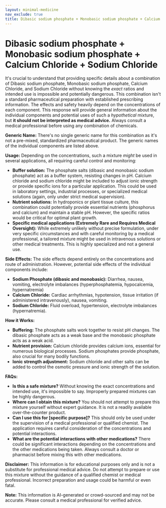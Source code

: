```yaml
---
layout: minimal-medicine
nav_exclude: true
title: Dibasic sodium phosphate + Monobasic sodium phosphate + Calcium Chloride + Sodium Chloride
---
```


# Dibasic sodium phosphate + Monobasic sodium phosphate + Calcium Chloride + Sodium Chloride

It's crucial to understand that providing specific details about a combination of Dibasic sodium phosphate, Monobasic sodium phosphate, Calcium Chloride, and Sodium Chloride without knowing the *exact* ratios and intended use is impossible and potentially dangerous.  This combination isn't a standard pharmaceutical preparation with established prescribing information.  The effects and safety heavily depend on the concentrations of each component.  This response will provide general information about the individual components and potential uses of such a *hypothetical* mixture, but **it should not be interpreted as medical advice.**  Always consult a medical professional before using any combination of chemicals.


**Generic Name:**  There's no single generic name for this combination as it's not a pre-mixed, standardized pharmaceutical product.  The generic names of the individual components are listed above.

**Usage:**  Depending on the concentrations, such a mixture *might* be used in several applications, all requiring careful control and monitoring:

* **Buffer solution:** The phosphate salts (dibasic and monobasic sodium phosphate) act as a buffer system, resisting changes in pH. Calcium chloride and sodium chloride might be included to adjust ionic strength or provide specific ions for a particular application. This could be used in laboratory settings, industrial processes, or specialized medical solutions (again, only under strict medical supervision).
* **Nutrient solutions:** In hydroponics or plant tissue culture, this combination could potentially provide essential nutrients (phosphorus and calcium) and maintain a stable pH.  However, the specific ratios would be critical for optimal plant growth.
* **Specific medical applications (Extremely Rare and Requires Medical Oversight):**  While extremely unlikely without precise formulation, under very specific circumstances and with careful monitoring by a medical professional, a tailored mixture might be used in intravenous solutions or other medical treatments. This is highly specialized and not a general use.

**Side Effects:** The side effects depend entirely on the concentrations and route of administration.  However, potential side effects of the individual components include:

* **Sodium Phosphate (dibasic and monobasic):** Diarrhea, nausea, vomiting, electrolyte imbalances (hyperphosphatemia, hypocalcemia, hypernatremia)
* **Calcium Chloride:**  Cardiac arrhythmias, hypotension, tissue irritation (if administered intravenously), nausea, vomiting.
* **Sodium Chloride:**  Fluid overload, hypertension, electrolyte imbalances (hypernatremia).

**How it Works:**

* **Buffering:** The phosphate salts work together to resist pH changes.  The dibasic phosphate acts as a weak base and the monobasic phosphate acts as a weak acid.
* **Nutrient provision:**  Calcium chloride provides calcium ions, essential for numerous biological processes. Sodium phosphates provide phosphate, also crucial for many bodily functions.
* **Ionic strength adjustment:** Sodium chloride and other salts can be added to control the osmotic pressure and ionic strength of the solution.

**FAQs:**

* **Is this a safe mixture?**  Without knowing the exact concentrations and intended use, it's impossible to say.  Improperly prepared mixtures can be highly dangerous.
* **Where can I obtain this mixture?**  You should not attempt to prepare this mixture yourself without expert guidance. It is not a readily available over-the-counter product.
* **Can I use this for [specific purpose]?** This should only be used under the supervision of a medical professional or qualified chemist. The application requires careful consideration of the concentrations and potential interactions.
* **What are the potential interactions with other medications?**  There could be significant interactions depending on the concentrations and the other medications being taken.  Always consult a doctor or pharmacist before mixing this with other medications.


**Disclaimer:** This information is for educational purposes only and is not a substitute for professional medical advice.  Do not attempt to prepare or use this mixture without the guidance of a qualified chemist or medical professional.  Incorrect preparation and usage could be harmful or even fatal.


**Note:** This information is AI-generated or crowd-sourced and may not be accurate. Please consult a medical professional for verified advice.